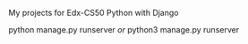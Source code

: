 My projects for Edx-CS50
Python with Django

python manage.py runserver 
*or*
python3 manage.py runserver